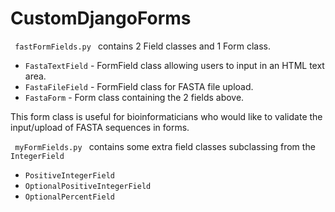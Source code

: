 # CustomDjangoForms

<code> fastFormFields.py </code> contains 2 Field classes and 1 Form class.

<ul>
<li><code>FastaTextField</code> - FormField class allowing users to input in an HTML text area.</li>
<li><code>FastaFileField</code> - FormField class for FASTA file upload.</li>
<li><code>FastaForm</code> - Form class containing the 2 fields above.</li>
</ul>

This form class is useful for bioinformaticians who would like to
validate the input/upload of FASTA sequences in forms.

<code> myFormFields.py </code> contains some extra field classes subclassing
from the <code>IntegerField</code>

<ul>
<li><code>PositiveIntegerField</code> </li>
<li><code>OptionalPositiveIntegerField</code> </li>
<li><code>OptionalPercentField</code> </li>

</ul>
